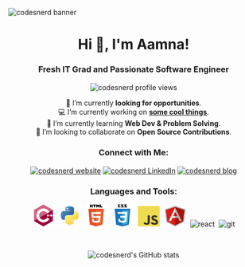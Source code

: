![codesnerd banner](https://user-images.githubusercontent.com/70039999/117883176-88007e80-b2c4-11eb-8071-5531b6f0f15d.gif)

<!-- Hero Text -->
<h1 align="center">Hi 👋, I'm Aamna!</h1>
<h3 align="center">Fresh IT Grad and Passionate Software Engineer</h3>

<!-- Profile Views -->
<p align="center"> 
  <img align="center" src="https://komarev.com/ghpvc/?username=codesnerd&label=Profile%20views&color=24a8f9&style=flat" alt="codesnerd profile views"/>
</p>
<p align="center"> 
  🔭 I’m currently <b>looking for opportunities</b>.<br/>
  💻 I’m currently working on <b><a href="http://codesnerd.com/recent">some cool things</a></b>.<br/>
  🚀 I’m currently learning <b>Web Dev & Problem Solving</b>.<br/>
  🤝 I’m looking to collaborate on <b>Open Source Contributions</b>.
</p>

<!-- Connect With Me -->
<h3 align="center">Connect with Me:</h3>
<p align="center">
  <a href="https://codesnerd.com/"><img align="center" src="https://user-images.githubusercontent.com/70039999/133166623-b8fd6c6c-7de9-41eb-a515-37ae7320c7cf.png" alt="codesnerd website" width="35"/></a>
  <a href="https://www.linkedin.com/in/codesnerd/"><img align="center" src="https://user-images.githubusercontent.com/70039999/133168933-4b5c6bd3-c486-45d4-b6ee-8914ffa2e411.png" alt="codesnerd LinkedIn" width="42" height="42" /></a>
  <a href="http://blog.codesnerd.com/"><img align="center" src="https://user-images.githubusercontent.com/70039999/133170049-5021eace-fa75-4bab-9570-320225eb4dfe.png" alt="codesnerd blog" width="35"/></a>
</p>

<!-- Languages and Tools -->
<h3 align="center">Languages and Tools:</h3>
<p align="center">
  <!-- C++ -->
  <img src="https://raw.githubusercontent.com/devicons/devicon/master/icons/cplusplus/cplusplus-original.svg" alt="cplusplus" width="45"/>
  <!-- Python -->
  &nbsp;<img src="https://raw.githubusercontent.com/devicons/devicon/master/icons/python/python-original.svg" alt="python" width="45"/>
  <!-- HTML5 -->
  &nbsp;<img src="https://raw.githubusercontent.com/devicons/devicon/master/icons/html5/html5-original-wordmark.svg" alt="html5" width="45"/>
  <!-- CSS3 -->
  &nbsp;<img src="https://raw.githubusercontent.com/devicons/devicon/master/icons/css3/css3-original-wordmark.svg" alt="css3" width="45"/>
  <!-- JavaScript -->
  &nbsp;<img src="https://raw.githubusercontent.com/devicons/devicon/master/icons/javascript/javascript-original.svg" alt="javascript" width="45" height="42"/>
  <!-- Angular -->
  &nbsp;<img src="https://raw.githubusercontent.com/devicons/devicon/master/icons/angularjs/angularjs-original.svg" alt="javascript" width="45" height="42"/>
  <!-- React -->
  &nbsp;<img src="https://cdn.jsdelivr.net/gh/devicons/devicon/icons/react/react-original.svg" alt="react" width="45" height="42"/>
  <!-- Git -->
  &nbsp;<img src="https://www.vectorlogo.zone/logos/git-scm/git-scm-icon.svg" alt="git" width="45" height="42"/>
</p>
<br/>

<!-- GitHub Stats -->
<p align="center">
  <img src="https://github-readme-stats.vercel.app/api?username=codesnerd&theme=github_dark&count_private=true&include_all_commits=true" alt="codesnerd's GitHub stats" />
</p>
